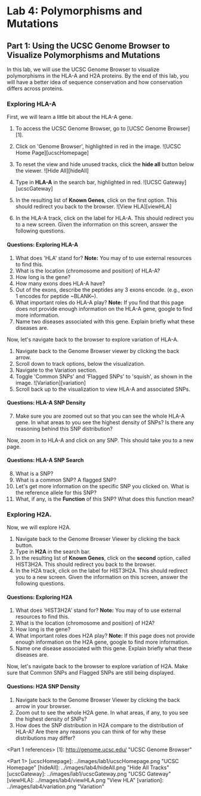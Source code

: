 # Lab 4: Polymorphisms and Mutations

## Part 1: Using the UCSC Genome Browser to Visualize Polymorphisms and Mutations

In this lab, we will use the UCSC Genome Browser to visualize polymorphisms in the HLA-A
and H2A proteins. By the end of this lab, you will have a better idea of sequence conservation
and how conservation differs across proteins.

### Exploring HLA-A

First, we will learn a little bit about the HLA-A gene.


1. To access the UCSC Genome Browser, go to [UCSC Genome Browser][1].

2. Click on 'Genome Browser', highlighted in red in the image.
![UCSC Home Page][ucscHomepage]
3. To reset the view and hide unused tracks, click the **hide all** button below the viewer.
![Hide All][hideAll]
4. Type in **HLA-A** in the search bar, highlighted in red.
![UCSC Gateway][ucscGateway]
5. In the resulting list of **Known Genes**, click on the first option. This should
redirect you back to the browser.
![View HLA][viewHLA]
6. In the HLA-A track, click on the label for HLA-A. This should redirect you to a new screen. Given the information
on this screen, answer the following questions.

#### Questions: Exploring HLA-A
1. What does 'HLA' stand for? **Note:** You may of to use external resources to find this.
2. What is the location (chromosome and position) of HLA-A?
3. How long is the gene?
4. How many exons does HLA-A have?
5. Out of the exons, describe the peptides any 3 exons encode. (e.g., exon 1 encodes for peptide ~BLANK~).
6. What important roles do HLA-A play? **Note:** If you find that this page does not provide enough information
on the HLA-A gene, google to find more information.
7. Name two diseases associated with this gene. Explain briefly what these diseases are.

Now, let's navigate back to the browser to explore variation of HLA-A.

1. Navigate back to the Genome Browser viewer by clicking the back arrow.
2. Scroll down to track options, below the visualization.
3. Navigate to the Variation section.
4. Toggle 'Common SNPs' and 'Flagged SNPs' to 'squish', as shown in the image.
![Variation][variation]
5. Scroll back up to the visualization to view HLA-A and associated SNPs.

#### Questions: HLA-A SNP Density
7. Make sure you are zoomed out so that you can see the whole HLA-A gene. In what areas to you see the highest density of SNPs?
Is there any reasoning behind this SNP distribution?

Now, zoom in to HLA-A and click on any SNP. This should take you to a new page.

#### Questions: HLA-A SNP Search
8. What is a SNP?
9. What is a common SNP? A flagged SNP?
10. Let's get more information on the specific SNP you clicked on. What is the reference allele for this SNP?
11. What, if any, is the **Function** of this SNP? What does this function mean?

### Exploring H2A.
Now, we will explore H2A.

1. Navigate back to the Genome Browser Viewer by clicking the back button.
1. Type in **H2A** in the search bar.
5. In the resulting list of **Known Genes**, click on the **second** option, called HIST3H2A. This should
redirect you back to the browser.
6. In the H2A track, click on the label for HIST3H2A. This should redirect you to a new screen. Given the information
on this screen, answer the following questions.

#### Questions: Exploring H2A
1. What does 'HIST3H2A' stand for? **Note:** You may of to use external resources to find this.
2. What is the location (chromosome and position) of H2A?
3. How long is the gene?
4. What important roles does H2A play? **Note:** If this page does not provide enough information
on the H2A gene, google to find more information.
5. Name one disease associated with this gene. Explain briefly what these diseases are.

Now, let's navigate back to the browser to explore variation of H2A. Make sure that Common SNPs and Flagged SNPs are still being displayed.

#### Questions: H2A SNP Density
1. Navigate back to the Genome Browser Viewer by clicking the back arrow in your browser.
2. Zoom out to see the whole H2A gene. In what areas, if any, to you see the highest density of SNPs?
3. How does the SNP distribution in H2A compare to the distribution of HLA-A? Are there any reasons you can think of for why these distributions may differ?

<Part 1 references>
[1]: http://genome.ucsc.edu/ "UCSC Genome Browser"

<Images>

<Part 1>
[ucscHomepage]: ../images/lab1/ucscHomepage.png "UCSC Homepage"
[hideAll]: ../images/lab4/hideAll.png "Hide All Tracks"
[ucscGateway]: ../images/lab1/ucscGateway.png "UCSC Gateway"
[viewHLA]: ../images/lab4/viewHLA.png "View HLA"
[variation]: ../images/lab4/variation.png "Variation"
